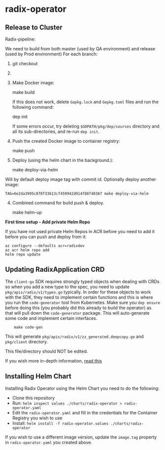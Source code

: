# radix-operator

## Release to Cluster

Radix-pipeline:

We need to build from both master (used by QA environment) and release (used by Prod environment)
For each branch:
1. git checkout <branch>
2. 


1. Make Docker image:

    make build

    If this does not work, delete `Gopkg.lock` and `Gopkg.toml` files and run the following command:

    dep init

    If some errors occur, try deleting `$GOPATH/pkg/dep/sources` directory and all its sub-directories, and re-run `dep init`.

2. Push the created Docker image to container registry:

    make push

3. Deploy (using the helm chart in the background.):

    make deploy-via-helm

Will by default deploy image tag with commit id. Optionally deploy another image:

    TAG=6e2da3995c078f33613cf459942d914f88f40367 make deploy-via-helm

4. Combined command for build push & deploy.

    make helm-up

**First time setup - Add private Helm Repo** 

If you have not used private Helm Repos in ACR before you need to add it before you can push and deploy from it:

    az configure --defaults acr=radixdev
    az acr helm repo add
    helm repo update

## Updating RadixApplication CRD

The `client-go` SDK requires strongly typed objects when dealing with CRDs so when you add a new type to the spec, you need to update `pkg/apis/radix/v1/types.go` typically.
In order for these objects to work with the SDK, they need to implement certain functions and this is where you run the `code-generator` tool from Kubernetes.
Make sure you `dep ensure` before doing this (you probably did this already to build the operator) as that will pull down the `code-generator` package.
This will auto-generate some code and implement certain interfaces.

        make code-gen

This will generate `pkg/apis/radix/v1/zz_generated.deepcopy.go` and `pkg/client` directory.

This file/directory should NOT be edited.

If you wish more in-depth information, [read this](https://blog.openshift.com/kubernetes-deep-dive-code-generation-customresources/)

## Installing Helm Chart

Installing Radix Operator using the Helm Chart you need to do the following:

- Clone this repository
- Run: `helm inspect values ./charts/radix-operator > radix-operator.yaml`
- Edit the `radix-operator.yaml` and fill in the credentials for the Container Registry you wish to use
- Install: `helm install -f radix-operator.values ./charts/radix-operator`

If you wish to use a different image version, update the `image.tag` property in `radix-operator.yaml` you created above.
